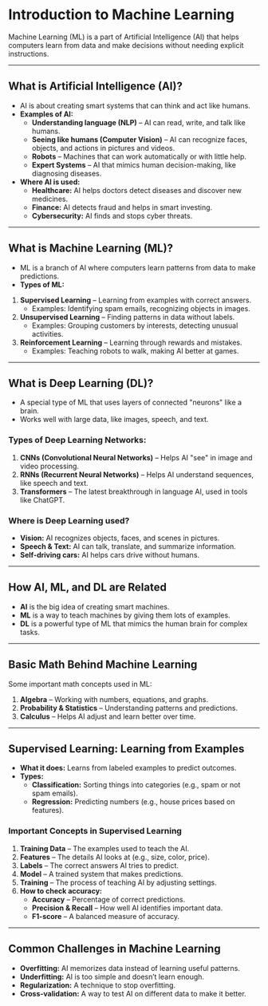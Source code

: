 # Introduction to Machine Learning

Machine Learning (ML) is a part of Artificial Intelligence (AI) that helps computers learn from data and make decisions without needing explicit instructions.

---

## What is Artificial Intelligence (AI)?
- AI is about creating smart systems that can think and act like humans.
- **Examples of AI:**
  - **Understanding language (NLP)** – AI can read, write, and talk like humans.
  - **Seeing like humans (Computer Vision)** – AI can recognize faces, objects, and actions in pictures and videos.
  - **Robots** – Machines that can work automatically or with little help.
  - **Expert Systems** – AI that mimics human decision-making, like diagnosing diseases.
- **Where AI is used:**
  - **Healthcare:** AI helps doctors detect diseases and discover new medicines.
  - **Finance:** AI detects fraud and helps in smart investing.
  - **Cybersecurity:** AI finds and stops cyber threats.

---

## What is Machine Learning (ML)?
- ML is a branch of AI where computers learn patterns from data to make predictions.
- **Types of ML:**
1. **Supervised Learning** – Learning from examples with correct answers.
   - Examples: Identifying spam emails, recognizing objects in images.
2. **Unsupervised Learning** – Finding patterns in data without labels.
   - Examples: Grouping customers by interests, detecting unusual activities.
3. **Reinforcement Learning** – Learning through rewards and mistakes.
   - Examples: Teaching robots to walk, making AI better at games.

---

## What is Deep Learning (DL)?
- A special type of ML that uses layers of connected "neurons" like a brain.
- Works well with large data, like images, speech, and text.

### Types of Deep Learning Networks:
1. **CNNs (Convolutional Neural Networks)** – Helps AI "see" in image and video processing.
2. **RNNs (Recurrent Neural Networks)** – Helps AI understand sequences, like speech and text.
3. **Transformers** – The latest breakthrough in language AI, used in tools like ChatGPT.

### Where is Deep Learning used?
- **Vision:** AI recognizes objects, faces, and scenes in pictures.
- **Speech & Text:** AI can talk, translate, and summarize information.
- **Self-driving cars:** AI helps cars drive without humans.

---

## How AI, ML, and DL are Related
- **AI** is the big idea of creating smart machines.
- **ML** is a way to teach machines by giving them lots of examples.
- **DL** is a powerful type of ML that mimics the human brain for complex tasks.

---

## Basic Math Behind Machine Learning
Some important math concepts used in ML:
1. **Algebra** – Working with numbers, equations, and graphs.
2. **Probability & Statistics** – Understanding patterns and predictions.
3. **Calculus** – Helps AI adjust and learn better over time.

---

## Supervised Learning: Learning from Examples
- **What it does:** Learns from labeled examples to predict outcomes.
- **Types:**
  - **Classification:** Sorting things into categories (e.g., spam or not spam emails).
  - **Regression:** Predicting numbers (e.g., house prices based on features).

### Important Concepts in Supervised Learning
1. **Training Data** – The examples used to teach the AI.
2. **Features** – The details AI looks at (e.g., size, color, price).
3. **Labels** – The correct answers AI tries to predict.
4. **Model** – A trained system that makes predictions.
5. **Training** – The process of teaching AI by adjusting settings.
6. **How to check accuracy:**
   - **Accuracy** – Percentage of correct predictions.
   - **Precision & Recall** – How well AI identifies important data.
   - **F1-score** – A balanced measure of accuracy.

---

## Common Challenges in Machine Learning
- **Overfitting:** AI memorizes data instead of learning useful patterns.
- **Underfitting:** AI is too simple and doesn’t learn enough.
- **Regularization:** A technique to stop overfitting.
- **Cross-validation:** A way to test AI on different data to make it better.
